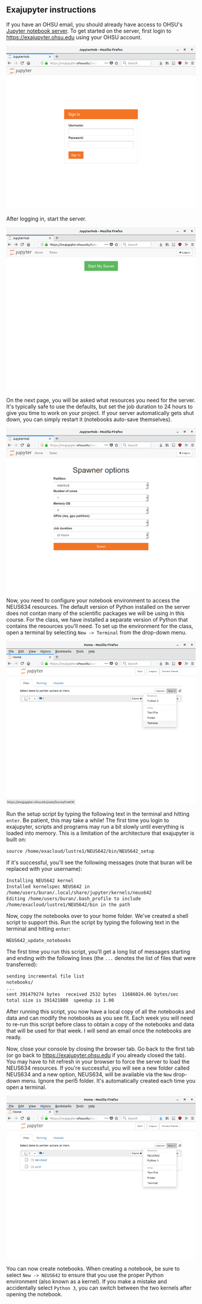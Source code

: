 Exajupyter instructions
-----------------------
If you have an OHSU email, you should already have access to OHSU's [Jupyter notebook server](https://exajupyter.ohsu.edu). To get started on the server, first login to https://exajupyter.ohsu.edu using your OHSU account. 

![login screen](images/exajupyter/1_user_login.png)

After logging in, start the server.

![start server screen](images/exajupyter/2_start_server.png)

On the next page, you will be asked what resources you need for the server. It's typically safe to use the defaults, but set the job duration to 24 hours to give you time to work on your project. If your server automatically gets shut down, you can simply restart it (notebooks auto-save themselves).

![spawner options](images/exajupyter/3_spawner_options.png)

Now, you need to configure your notebook environment to access the NEUS634 resources. The default version of Python installed on the server does not contan many of the scientific packages we will be using in this course. For the class, we have installed a separate version of Python that contains the resources you'll need. To set up the environment for the class, open a terminal by selecting `New -> Terminal` from the drop-down menu.

![opening a terminal](images/exajupyter/4_opening_terminal.png)

Run the setup script by typing the following text in the terminal and hitting `enter`. Be patient, this may take a while! The first time you login to exajupyter, scripts and programs may run a bit slowly until everything is loaded into memory. This is a limitation of the architecture that exajupyter is built on:

	source /home/exacloud/lustre1/NEUS642/bin/NEUS642_setup

If it's successful, you'll see the following messages (note that buran will be replaced with your username):

	Installing NEUS642 kernel
	Installed kernelspec NEUS642 in /home/users/buran/.local/share/jupyter/kernels/neus642
	Editing /home/users/buran/.bash_profile to include /home/exacloud/lustre1/NEUS642/bin in the path

Now, copy the notebooks over to your home folder. We've created a shell script to support this. Run the script by typing the following text in the terminal and hitting `enter`:

	NEUS642_update_notebooks

The first time you run this script, you'll get a long list of messages starting and ending with the following lines (the `...` denotes the list of files that were transferred):

	sending incremental file list
	notebooks/
	...
	sent 391479274 bytes  received 2532 bytes  11686024.06 bytes/sec
	total size is 391421880  speedup is 1.00

After running this script, you now have a local copy of all the notebooks and data and can modify the notebooks as you see fit. Each week you will need to re-run this script before class to obtain a copy of the notebooks and data that will be used for that week. I will send an email once the notebooks are ready.

Now, close your console by closing the browser tab. Go back to the first tab (or go back to https://exajupyter.ohsu.edu if you already closed the tab). You may have to hit refresh in your browser to force the server to load the NEUS634 resources. If you're successful, you will see a new folder called NEUS634 and a new option, NEUS634, will be available via the `New` drop-down menu. Ignore the perl5 folder. It's automatically created each time you open a terminal.

![new options](images/exajupyter/7_new_options.png)

You can now create notebooks. When creating a notebook, be sure to select `New -> NEUS642` to ensure that you use the proper Python environment (also known as a kernel). If you make a mistake and accidentally select `Python 3`, you can switch between the two kernels after opening the notebook.
